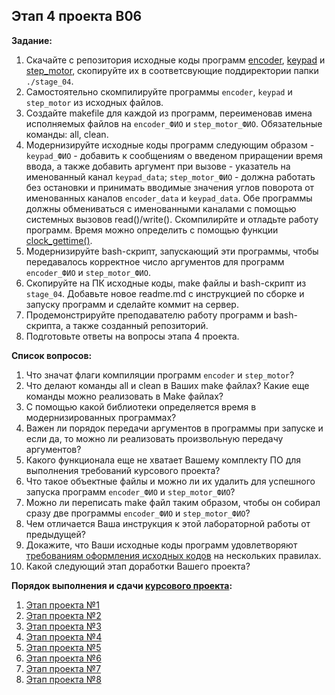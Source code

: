 ## Этап 4 проекта В06

__Задание:__  
1. Скачайте с репозитория исходные коды программ [encoder](../../code_examples/encoder), [keypad](../../code_examples/keypad) и [step_motor](../../code_examples/step_motor), скопируйте их в соответсвующие поддиректории папки `./stage_04`.
2. Самостоятельно скомпилируйте  программы `encoder`, `keypad` и `step_motor` из исходных файлов.
3. Создайте makefile для каждой из программ, переименовав имена исполняемых файлов на `encoder_ФИО` и `step_motor_ФИО`. Обязательные команды: all, clean.
4. Модернизируйте исходные коды программ следующим образом - `keypad_ФИО` - добавить к сообщениям о введеном приращении время ввода, а также добавить аргумент при вызове - указатель на именованный канал `keypad_data`; `step_motor_ФИО` - должна работать без остановки и принимать вводимые значения углов поворота от именованных каналов `encoder_data` и `keypad_data`. Обе программы должны обмениваться с именованными каналами с помощью системных вызовов read()/write(). Скомпилирйте и отладьте работу программ. Время можно определить с помощью функции [clock_gettime()](https://ru.manpages.org/clock_gettime/2).
5. Модернизируйте bash-скрипт, запускающий эти программы, чтобы передавалось корректное число аргументов для программ `encoder_ФИО` и `step_motor_ФИО`.
6. Скопируйте на ПК исходные коды, make файлы и bash-скрипт из `stage_04`. Добавьте новое readme.md с инструкцией по сборке и запуску программ и сделайте коммит на сервер.
7. Продемонстрируйте преподавателю работу программ и bash-скрипта, а также созданный репозиторий. 
8. Подготовьте ответы на вопросы этапа 4 проекта.

__Список вопросов:__
1. Что значат флаги компиляции программ `encoder` и `step_motor`?
2. Что делают команды all и clean в Ваших make файлах? Какие еще команды можно реализовать в Make файлах?
3. С помощью какой библиотеки определяется время в модернизированных программах?
4. Важен ли порядок передачи аргументов в программы при запуске и если да, то можно ли реализовать произвольную передачу аргументов?
5. Какого функционала еще не хватает Вашему комплекту ПО для выполнения требований курсового проекта?
6. Что такое объектные файлы и можно ли их удалить для успешного запуска программ `encoder_ФИО` и `step_motor_ФИО`?
7. Можно ли переписать make файл таким образом, чтобы он собирал сразу две программы `encoder_ФИО` и `step_motor_ФИО`?
8. Чем отличается Ваша инструкция к этой лабораторной работы от предыдущей?
9. Докажите, что Ваши исходные коды программ удовлетворяют [требованиям оформления исходных кодов](https://www.kernel.org/doc/html/v4.10/process/coding-style.html) на нескольких правилах.
10. Какой следующий этап доработки Вашего проекта?

__Порядок выполнения и сдачи [курсового проекта](var_06_task.md):__
1. [Этап проекта №1](var_06_stage_01.md)
2. [Этап проекта №2](var_06_stage_02.md)
3. [Этап проекта №3](var_06_stage_03.md)
4. [Этап проекта №4](var_06_stage_04.md)
5. [Этап проекта №5](var_06_stage_05.md)
6. [Этап проекта №6](var_06_stage_06.md)
7. [Этап проекта №7](var_06_stage_07.md)
8. [Этап проекта №8](var_06_stage_08.md)

